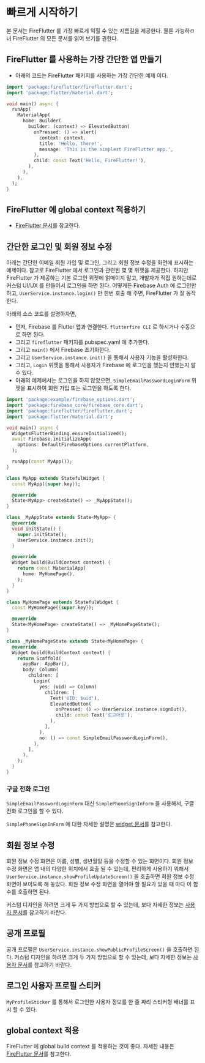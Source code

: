 # 빠르게 시작하기

본 문서는 FireFlutter 를 가장 빠르게 익힐 수 있는 지름길을 제공한다. 물론 가능하ㅁ녀 FireFlutter 의 모든 문서를 읽어 보기를 권한다.

## FireFlutter 를 사용하는 가장 간단한 앱 만들기

- 아래의 코드는 FireFlutter 패키지를 사용하는 가장 간단한 예제 이다.

```dart
import 'package:fireflutter/fireflutter.dart';
import 'package:flutter/material.dart';

void main() async {
  runApp(
    MaterialApp(
      home: Builder(
        builder: (context) => ElevatedButton(
          onPressed: () => alert(
            context: context,
            title: 'Hello, there!',
            message: 'This is the simplest FireFlutter app.',
          ),
          child: const Text('Hello, FireFlutter!'),
        ),
      ),
    ),
  );
}
```

## FireFlutter 에 global context 적용하기

- [FireFlutter 문서](./fireflutter.md)를 참고한다.



## 간단한 로그인 및 회원 정보 수정

아래는 간단한 이메일 회원 가입 및 로그인, 그리고 회원 정보 수정을 화면에 표시하는 예제이다.
참고로 FireFlutter 에서 로그인과 관련된 몇 몇 위젯을 제공한다. 하지만 FireFlutter 가 제공하는 기본 로그인 위젯에 얽매이지 말고, 개발자가 직접 원하는데로 커스텀 UI/UX 를 만들어서 로그인을 하면 된다. 어떻게든 Firebase Auth 에 로그인만 하고, `UserService.instance.login()` 만 한번 호출 해 주면, FireFlutter 가 잘 동작한다.

아래의 소스 코드를 설명하자면,

- 먼저, Firebase 를 Flutter 앱과 연결한다. `flutterfire CLI` 로 하시거나 수동으로 하면 된다.
- 그리고 `fireflutter` 패키지를 pubspec.yaml 에 추가한다.
- 그리고 `main()` 에서 Firebase 초기화한다.
- 그리고 `UserService.instance.init()` 을 통해서 사용자 기능을 활성화한다.
- 그리고, `Login` 위젯을 통해서 사용자가 Firebase 에 로그인을 했는지 안했는지 알 수 있다.
- 아래의 예제에서는 로그인을 하지 않았으면, `SimpleEmailPasswordLoginForm` 위젯을 표시하여 회원 가입 또는 로그인을 하도록 한다.

```dart
import 'package:example/firebase_options.dart';
import 'package:firebase_core/firebase_core.dart';
import 'package:fireflutter/fireflutter.dart';
import 'package:flutter/material.dart';

void main() async {
  WidgetsFlutterBinding.ensureInitialized();
  await Firebase.initializeApp(
    options: DefaultFirebaseOptions.currentPlatform,
  );

  runApp(const MyApp());
}

class MyApp extends StatefulWidget {
  const MyApp({super.key});

  @override
  State<MyApp> createState() => _MyAppState();
}

class _MyAppState extends State<MyApp> {
  @override
  void initState() {
    super.initState();
    UserService.instance.init();
  }

  @override
  Widget build(BuildContext context) {
    return const MaterialApp(
      home: MyHomePage(),
    );
  }
}

class MyHomePage extends StatefulWidget {
  const MyHomePage({super.key});

  @override
  State<MyHomePage> createState() => _MyHomePageState();
}

class _MyHomePageState extends State<MyHomePage> {
  @override
  Widget build(BuildContext context) {
    return Scaffold(
      appBar: AppBar(),
      body: Column(
        children: [
          Login(
            yes: (uid) => Column(
              children: [
                Text('UID: $uid'),
                ElevatedButton(
                  onPressed: () => UserService.instance.signOut(),
                  child: const Text('로그아웃'),
                ),
              ],
            ),
            no: () => const SimpleEmailPasswordLoginForm(),
          ),
        ],
      ),
    );
  }
}
```

### 구글 전화 로그인

`SimpleEmailPasswordLoginForm` 대신 `SimplePhoneSignInForm` 을 사용해서, 구글 전화 로그인을 할 수 있다.

`SimplePhoneSignInForm` 에 대한 자세한 설명은 [widget 문서](./widgets.md)를 참고한다.


## 회원 정보 수정

회원 정보 수정 화면은 이름, 성별, 생년월일 등을 수정할 수 있는 화면이다. 회원 정보 수정 화면은 앱 내의 다양한 위치에서 호출 될 수 있는데, 편리하게 사용하기 위해서 `UserService.instance.showProfileUpdateScreen()` 을 호출하면 회원 정보 수정 화면이 보이도록 해 놓았다. 회원 정보 수정 화면을 열어야 할 필요가 있을 때 마다 이 함수를 호출하면 된다.

커스텀 디자인을 하려면 크게 두 가지 방법으로 할 수 있는데, 보다 자세한 정보는 [사용자 문서](./user.md)를 참고하기 바란다.


## 공개 프로필

공개 프로필은 `UserService.instance.showPublicProfileScreen()` 을 호출하면 된다.
커스텀 디자인을 하려면 크게 두 가지 방법으로 할 수 있는데, 보다 자세한 정보는 [사용자 문서](./user.md)를 참고하기 바란다.


## 로그인 사용자 프로필 스티커

`MyProfileSticker` 를 통해서 로그인한 사용자 정보를 한 줄 짜리 스티커형 배너를 표시 할 수 있다.


## global context 적용

FireFlutter 에 global build context 를 적용하는 것이 좋다. 자세한 내용은 [FireFlutter 문서](./fireflutter.md#global-context-적용)를 참고한다.


